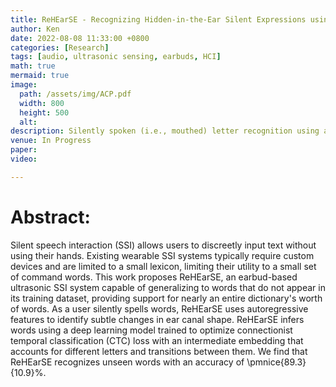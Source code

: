 ```yaml
---
title: ReHEarSE - Recognizing Hidden-in-the-Ear Silent Expressions using Ultrasonic Occluded Ear Canal Deformation Analysis 
author: Ken
date: 2022-08-08 11:33:00 +0800
categories: [Research]
tags: [audio, ultrasonic sensing, earbuds, HCI]
math: true
mermaid: true
image:
  path: /assets/img/ACP.pdf
  width: 800
  height: 500
  alt: 
description: Silently spoken (i.e., mouthed) letter recognition using an ultrasonic Orthogonal Frequency Division Multiplexing (OFDM) chirp, emitted by an earbud, to detect small changes in ear canal deformation resulting from jaw, tongue, and facial muscle movement.
venue: In Progress
paper:  
video: 

---
```



# Abstract:
Silent speech interaction (SSI) allows users to discreetly input text without using their hands. Existing wearable SSI systems typically require custom devices and are limited to a small lexicon, limiting their utility to a small set of command words.  This work proposes ReHEarSE, an earbud-based ultrasonic SSI system capable of generalizing to words that do not appear in its training dataset, providing support for nearly an entire dictionary's worth of words. As a user silently spells words, ReHEarSE uses autoregressive features to identify subtle changes in ear canal shape. ReHEarSE infers words using a deep learning model trained to optimize connectionist temporal classification (CTC) loss with an intermediate embedding that accounts for different letters and transitions between them. We find that ReHEarSE recognizes unseen words with an accuracy of \pmnice{89.3}{10.9}\%.


